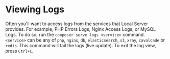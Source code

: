 # Viewing Logs

Often you'll want to access logs from the services that Local Server provides. For example, PHP Errors Logs, Nginx Access Logs, or MySQL Logs. To do so, run the `composer serve logs <service>` command. `<service>` can be any of `php`, `nginx`, `db`, `elasticsearch`, `s3`, `xray`, `cavalcade` or `redis`. This command will tail the logs (live update). To exit the log view, press `Ctrl+C`.

